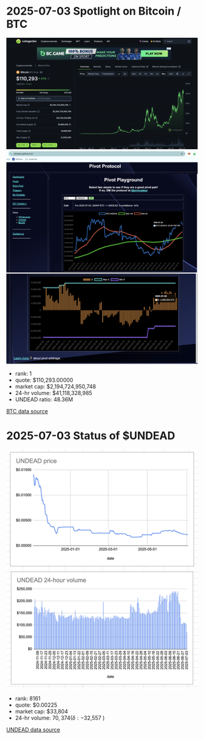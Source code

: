 # 2025-07-03 Spotlight on Bitcoin / BTC 



![Coingecko chart for BTC](imgs/01a-btc.png) 
![BTC / UNDEAD ratio](imgs/01b-ratio.png) 
![BTC / UNDEAD ratio δ](imgs/01c-delta.png) 


* rank: 1 
* quote: $110,293.00000 
* market cap: $2,194,724,950,748 
* 24-hr volume: $41,118,328,985 
* UNDEAD ratio: 48.36M 

[BTC data source](https://www.coingecko.com/en/coins/bitcoin) 

# 2025-07-03 Status of $UNDEAD 

![$UNDEAD rank](imgs/02a-rank.png) 
![$UNDEAD quote](imgs/02b-quote.png) 
![$UNDEAD market captalization](imgs/02c-cap.png) 
![$UNDEAD 24-hour volume](imgs/02d-vol.png) 

* rank: 8161 
* quote: $0.00225 
* market cap: $33,804 
* 24-hr volume: $70,374 (δ: -$32,557 ) 


[UNDEAD data source](https://www.coingecko.com/en/coins/undead-blocks) 

